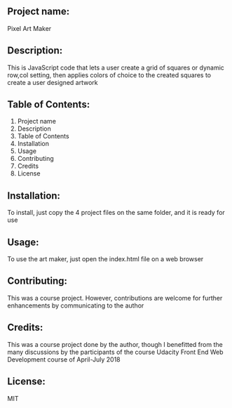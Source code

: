 ## Project name: 
Pixel Art Maker

## Description: 
This is JavaScript code that lets a user create a grid of squares or dynamic row,col setting, then applies colors of choice to the created squares to create a user designed artwork

## Table of Contents:
1. Project name
2. Description
3. Table of Contents
4. Installation
5. Usage
6. Contributing
7. Credits
8. License

## Installation: 
To install, just copy the 4 project files on the same folder, and it is ready for use

## Usage: 
To use the art maker, just open the index.html file on a web browser

## Contributing: 
This was a course project. However, contributions are welcome for further enhancements by communicating to the author

## Credits: 
This was a course project done by the author, though I benefitted from the many discussions by the participants of the course Udacity Front End Web Development course of April-July 2018

## License: 
MIT

